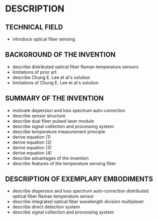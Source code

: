 # DESCRIPTION

## TECHNICAL FIELD

- introduce optical fiber sensing

## BACKGROUND OF THE INVENTION

- describe distributed optical fiber Raman temperature sensors
- limitations of prior art
- describe Chung E. Lee et al's solution
- limitations of Chung E. Lee et al's solution

## SUMMARY OF THE INVENTION

- motivate dispersion and loss spectrum auto-correction
- describe sensor structure
- describe dual fiber pulsed laser module
- describe signal collection and processing system
- describe temperature measurement principle
- derive equation (1)
- derive equation (2)
- derive equation (3)
- derive equation (4)
- describe advantages of the invention
- describe features of the temperature sensing fiber

## DESCRIPTION OF EXEMPLARY EMBODIMENTS

- describe dispersion and loss spectrum auto-correction distributed optical fiber Raman temperature sensor
- describe integrated optical fiber wavelength division multiplexer
- describe direct detection system
- describe signal collection and processing system

